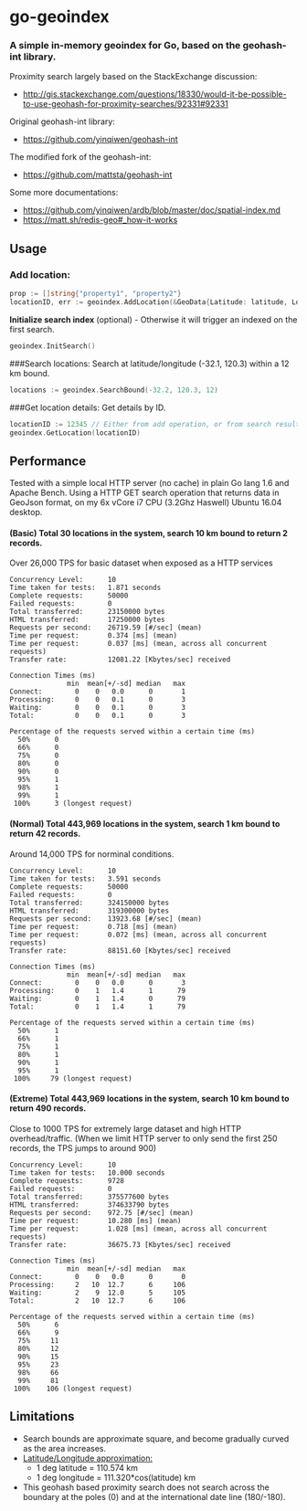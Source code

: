 # go-geoindex

### A simple in-memory geoindex for Go, based on the geohash-int library.

Proximity search largely based on the StackExchange discussion:
- http://gis.stackexchange.com/questions/18330/would-it-be-possible-to-use-geohash-for-proximity-searches/92331#92331

Original geohash-int library:
- https://github.com/yinqiwen/geohash-int

The modified fork of the geohash-int:
- https://github.com/mattsta/geohash-int

Some more documentations:
- https://github.com/yinqiwen/ardb/blob/master/doc/spatial-index.md
- https://matt.sh/redis-geo#_how-it-works


## Usage
### Add location:
```go
prop := []string{"property1", "property2"}
locationID, err := geoindex.AddLocation(&GeoData{Latitude: latitude, Longitude: longitude, Properties: &prop})
```

**Initialize search index** (optional) - Otherwise it will trigger an indexed on the first search.
```go
geoindex.InitSearch()
```

###Search locations:
Search at latitude/longitude (-32.1, 120.3) within a 12 km bound.
```go
locations := geoindex.SearchBound(-32.2, 120.3, 12)
```

###Get location details:
Get details by ID.
```go
locationID := 12345 // Either from add operation, or from search results.
geoindex.GetLocation(locationID)
```

## Performance
Tested with a simple local HTTP server (no cache) in plain Go lang 1.6 and Apache Bench. Using a HTTP GET search operation that returns data in GeoJson format, on my 6x vCore i7 CPU (3.2Ghz Haswell) Ubuntu 16.04 desktop.

#### (Basic) Total 30 locations in the system, search 10 km bound to return 2 records.

Over 26,000 TPS for basic dataset when exposed as a HTTP services

```
Concurrency Level:      10
Time taken for tests:   1.871 seconds
Complete requests:      50000
Failed requests:        0
Total transferred:      23150000 bytes
HTML transferred:       17250000 bytes
Requests per second:    26719.59 [#/sec] (mean)
Time per request:       0.374 [ms] (mean)
Time per request:       0.037 [ms] (mean, across all concurrent requests)
Transfer rate:          12081.22 [Kbytes/sec] received

Connection Times (ms)
              min  mean[+/-sd] median   max
Connect:        0    0   0.0      0       1
Processing:     0    0   0.1      0       3
Waiting:        0    0   0.1      0       3
Total:          0    0   0.1      0       3

Percentage of the requests served within a certain time (ms)
  50%      0
  66%      0
  75%      0
  80%      0
  90%      0
  95%      1
  98%      1
  99%      1
 100%      3 (longest request)
```

#### (Normal) Total 443,969 locations in the system, search 1 km bound to return 42 records.

Around 14,000 TPS for norminal conditions.

```
Concurrency Level:      10
Time taken for tests:   3.591 seconds
Complete requests:      50000
Failed requests:        0
Total transferred:      324150000 bytes
HTML transferred:       319300000 bytes
Requests per second:    13923.68 [#/sec] (mean)
Time per request:       0.718 [ms] (mean)
Time per request:       0.072 [ms] (mean, across all concurrent requests)
Transfer rate:          88151.60 [Kbytes/sec] received

Connection Times (ms)
              min  mean[+/-sd] median   max
Connect:        0    0   0.0      0       3
Processing:     0    1   1.4      1      79
Waiting:        0    1   1.4      0      79
Total:          0    1   1.4      1      79

Percentage of the requests served within a certain time (ms)
  50%      1
  66%      1
  75%      1
  80%      1
  90%      1
  95%      1
 100%     79 (longest request)
```

#### (Extreme) Total 443,969 locations in the system, search 10 km bound to return 490 records.

Close to 1000 TPS for extremely large dataset and high HTTP overhead/traffic.
(When we limit HTTP server to only send the first 250 records, the TPS jumps to around 900)

```
Concurrency Level:      10
Time taken for tests:   10.000 seconds
Complete requests:      9728
Failed requests:        0
Total transferred:      375577600 bytes
HTML transferred:       374633790 bytes
Requests per second:    972.75 [#/sec] (mean)
Time per request:       10.280 [ms] (mean)
Time per request:       1.028 [ms] (mean, across all concurrent requests)
Transfer rate:          36675.73 [Kbytes/sec] received

Connection Times (ms)
              min  mean[+/-sd] median   max
Connect:        0    0   0.0      0       0
Processing:     2   10  12.7      6     106
Waiting:        2    9  12.0      5     105
Total:          2   10  12.7      6     106

Percentage of the requests served within a certain time (ms)
  50%      6
  66%      9
  75%     11
  80%     12
  90%     15
  95%     23
  98%     66
  99%     81
 100%    106 (longest request)
```

## Limitations
* Search bounds are approximate square, and become gradually curved as the area increases.
* [Latitude/Longitude approximation:](http://stackoverflow.com/questions/1253499/simple-calculations-for-working-with-lat-lon-km-distance)
  * 1 deg latitude = 110.574 km
  * 1 deg longitude = 111.320*cos(latitude) km
* This geohash based proximity search does not search across the boundary at the poles (0) and at the international date line (180/-180).
